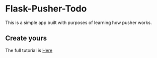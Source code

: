 # Flask-Pusher-Todo
This is a simple app built with purposes of learning how pusher works.

## Create yours
The full tutorial is [Here](https://pusher.com/tutorials/todo-app-flask)